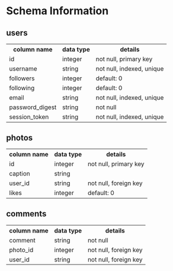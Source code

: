 <h1>Schema Information</h1>

<h2>users</h2>
<table>
  <tr>
    <th>column name</th>
    <th>data type</th>
    <th>details</th>
  </tr>
  <tr>
    <td>id</td>
    <td>integer</td>
    <td>not null, primary key</td>
  <tr>
  <tr>
    <td>username</td>
    <td>string</td>
    <td>not null, indexed, unique</td>
  <tr>
  <tr>
    <td>followers</td>
    <td>integer</td>
    <td>default: 0</td>
  <tr>
  <tr>
    <td>following</td>
    <td>integer</td>
    <td>default: 0</td>
  <tr>
  <tr>
    <td>email</td>
    <td>string</td>
    <td>not null, indexed, unique</td>
  <tr>
  <tr>
    <td>password_digest</td>
    <td>string</td>
    <td>not null</td>
  <tr>
  <tr>
    <td>session_token</td>
    <td>string</td>
    <td>not null, indexed, unique</td>
  <tr>
</table>

<h2>photos</h2>
<table>
  <tr>
    <th>column name</th>
    <th>data type</th>
    <th>details</th>
  </tr>
  <tr>
    <td>id</td>
    <td>integer</td>
    <td>not null, primary key</td>
  <tr>
  <tr>
    <td>caption</td>
    <td>string</td>
    <td></td>
  <tr>
  <tr>
    <td>user_id</td>
    <td>string</td>
    <td>not null, foreign key</td>
  <tr>
  <tr>
    <td>likes</td>
    <td>integer</td>
    <td>default: 0</td>
  <tr>
</table>

<h2>comments</h2>
<table>
  <tr>
    <th>column name</th>
    <th>data type</th>
    <th>details</th>
  </tr>
  <tr>
    <td>comment</td>
    <td>string</td>
    <td>not null</td>
  <tr>
  <tr>
    <td>photo_id</td>
    <td>integer</td>
    <td>not null, foreign key</td>
  <tr>
  <tr>
    <td>user_id</td>
    <td>string</td>
    <td>not null, foreign key</td>
  <tr>
</table>

